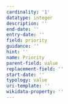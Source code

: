 ```yaml
---
cardinality: '1'
datatype: integer
description: ''
end-date: ''
entry-date: ''
field: priority
guidance: ''
hint: ''
name: Priority
parent-field: value
replacement-field: ''
start-date: ''
typology: value
uri-template: ''
wikidata-property: ''
---
```

